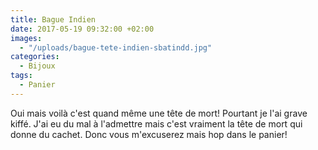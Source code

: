```yaml
---
title: Bague Indien
date: 2017-05-19 09:32:00 +02:00
images:
  - "/uploads/bague-tete-indien-sbatindd.jpg"
categories:
  - Bijoux
tags:
  - Panier
---
```


Oui mais voilà c'est quand même une tête de mort! Pourtant je l'ai grave kiffé. J'ai eu du mal à l'admettre mais c'est vraiment la tête de mort qui donne du cachet. Donc vous m'excuserez mais hop dans le panier!
